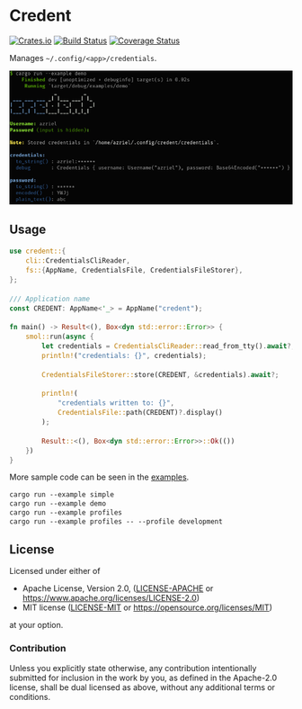 # Credent

[![Crates.io](https://img.shields.io/crates/v/credent.svg)](https://crates.io/crates/credent)
[![Build Status](https://ci.appveyor.com/api/projects/status/github/azriel91/credent?branch=main&svg=true)](https://ci.appveyor.com/project/azriel91/credent/branch/main)
[![Coverage Status](https://codecov.io/gh/azriel91/credent/branch/main/graph/badge.svg)](https://codecov.io/gh/azriel91/credent)

Manages `~/.config/<app>/credentials`.

![](demo.png)

## Usage

```rust
use credent::{
    cli::CredentialsCliReader,
    fs::{AppName, CredentialsFile, CredentialsFileStorer},
};

/// Application name
const CREDENT: AppName<'_> = AppName("credent");

fn main() -> Result<(), Box<dyn std::error::Error>> {
    smol::run(async {
        let credentials = CredentialsCliReader::read_from_tty().await?;
        println!("credentials: {}", credentials);

        CredentialsFileStorer::store(CREDENT, &credentials).await?;

        println!(
            "credentials written to: {}",
            CredentialsFile::path(CREDENT)?.display()
        );

        Result::<(), Box<dyn std::error::Error>>::Ok(())
    })
}
```

More sample code can be seen in the [examples](examples).

```
cargo run --example simple
cargo run --example demo
cargo run --example profiles
cargo run --example profiles -- --profile development
```

## License

Licensed under either of

* Apache License, Version 2.0, ([LICENSE-APACHE](LICENSE-APACHE) or https://www.apache.org/licenses/LICENSE-2.0)
* MIT license ([LICENSE-MIT](LICENSE-MIT) or https://opensource.org/licenses/MIT)

at your option.

### Contribution

Unless you explicitly state otherwise, any contribution intentionally submitted for inclusion in the work by you, as defined in the Apache-2.0 license, shall be dual licensed as above, without any additional terms or conditions.
